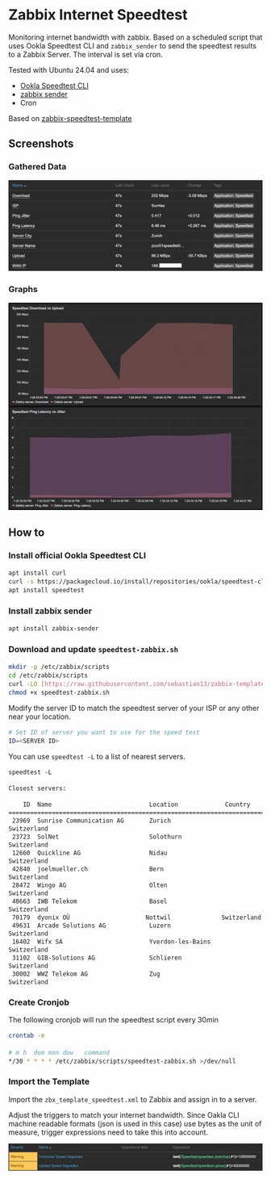 # Zabbix Internet Speedtest

Monitoring internet bandwidth with zabbix. Based on a scheduled script that uses Ookla Speedtest CLI and `zabbix_sender` to send the speedtest results to a Zabbix Server. The interval is set via cron.

Tested with Ubuntu 24.04 and uses:
* [Ookla Speedtest CLI](https://www.speedtest.net/apps/cli)
* [zabbix sender](https://www.zabbix.com/documentation/current/en/manpages/zabbix_sender)
* Cron

Based on [zabbix-speedtest-template](https://github.com/sebastian13/zabbix-template-speedtest)

## Screenshots
### Gathered Data
![Latest Data](screenshots/data.png)

### Graphs
![Graphs](screenshots/graph.png)

## How to

### Install official Ookla Speedtest CLI
```bash
apt install curl
curl -s https://packagecloud.io/install/repositories/ookla/speedtest-cli/script.deb.sh | sudo bash
apt install speedtest
```

### Install zabbix sender
```bash
apt install zabbix-sender
```

### Download and update `speedtest-zabbix.sh`
```bash
mkdir -p /etc/zabbix/scripts
cd /etc/zabbix/scripts
curl -LO [https://raw.githubusercontent.com/sebastian13/zabbix-template-speedtest/master/scripts/speedtest-zabbix.sh](https://raw.githubusercontent.com/sjohner/zabbix-speedtest/refs/heads/master/scripts/speedtest-zabbix.sh)
chmod +x speedtest-zabbix.sh
```

Modify the server ID to match the speedtest server of your ISP or any other near your location.

```bash
# Set ID of server you want to use for the speed test
ID=<SERVER ID>
```
You can use `speedtest -L` to a list of nearest servers. 

```
speedtest -L

Closest servers:

    ID  Name                           Location             Country
==============================================================================
 23969  Sunrise Communication AG       Zurich               Switzerland
 23723  SolNet                         Solothurn            Switzerland
 12660  Quickline AG                   Nidau                Switzerland
 42840  joelmueller.ch                 Bern                 Switzerland
 28472  Wingo AG                       Olten                Switzerland
 48663  IWB Telekom                    Basel                Switzerland
 70179  dyonix OÜ                     Nottwil              Switzerland
 49631  Arcade Solutions AG            Luzern               Switzerland
 16402  Wifx SA                        Yverdon-les-Bains    Switzerland
 31102  GIB-Solutions AG               Schlieren            Switzerland
 30002  WWZ Telekom AG                 Zug                  Switzerland
```

### Create Cronjob
The following cronjob will run the speedtest script every 30min
```bash
crontab -e

# m h  dom mon dow   command
*/30 * * * * /etc/zabbix/scripts/speedtest-zabbix.sh >/dev/null
```

### Import the Template
Import the `zbx_template_speedtest.xml` to Zabbix and assign in to a server.

Adjust the triggers to match your internet bandwidth. Since Oakla CLI machine readable formats (json is used in this case) use bytes as the unit of measure, trigger expressions need to take this into account.

![Triggers](screenshots/triggers.png)

